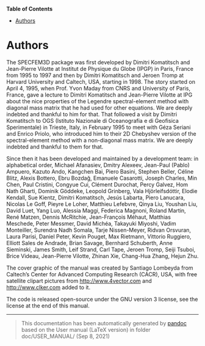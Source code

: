 **Table of Contents**

-   [Authors](#authors)

Authors
=======

The SPECFEM3D package was first developed by Dimitri Komatitsch and Jean-Pierre Vilotte at Institut de Physique du Globe (IPGP) in Paris, France from 1995 to 1997 and then by Dimitri Komatitsch and Jeroen Tromp at Harvard University and Caltech, USA, starting in 1998. The story started on April 4, 1995, when Prof. Yvon Maday from CNRS and University of Paris, France, gave a lecture to Dimitri Komatitsch and Jean-Pierre Vilotte at IPG about the nice properties of the Legendre spectral-element method with diagonal mass matrix that he had used for other equations. We are deeply indebted and thankful to him for that. That followed a visit by Dimitri Komatitsch to OGS (Istituto Nazionale di Oceanografia e di Geofisica Sperimentale) in Trieste, Italy, in February 1995 to meet with Géza Seriani and Enrico Priolo, who introduced him to their 2D Chebyshev version of the spectral-element method with a non-diagonal mass matrix. We are deeply indebted and thankful to them for that.

Since then it has been developed and maintained by a development team: in alphabetical order, Michael Afanasiev, Dmitry Alexeev, Jean-Paul (Pablo) Ampuero, Kazuto Ando, Kangchen Bai, Piero Basini, Stephen Beller, Céline Blitz, Alexis Bottero, Ebru Bozdağ, Emanuele Casarotti, Joseph Charles, Min Chen, Paul Cristini, Congyue Cui, Clément Durochat, Percy Galvez, Hom Nath Gharti, Dominik Göddeke, Leopold Grinberg, Vala Hjörleifsdóttir, Elodie Kendall, Sue Kientz, Dimitri Komatitsch, Jesús Labarta, Piero Lanucara, Nicolas Le Goff, Pieyre Le Loher, Matthieu Lefebvre, Qinya Liu, Youshan Liu, David Luet, Yang Luo, Alessia Maggi, Federica Magnoni, Roland Martin, René Matzen, Dennis McRitchie, Jean-François Méhaut, Matthias Meschede, Peter Messmer, David Michéa, Takayuki Miyoshi, Vadim Monteiller, Surendra Nadh Somala, Tarje Nissen-Meyer, Ridvan Orsvuran, Laura Parisi, Daniel Peter, Kevin Pouget, Max Rietmann, Vittorio Ruggiero, Elliott Sales de Andrade, Brian Savage, Bernhard Schuberth, Anne Sieminski, James Smith, Leif Strand, Carl Tape, Jeroen Tromp, Seiji Tsuboi, Brice Videau, Jean-Pierre Vilotte, Zhinan Xie, Chang-Hua Zhang, Hejun Zhu.

The cover graphic of the manual was created by Santiago Lombeyda from Caltech’s Center for Advanced Computing Research (CACR), USA, with free satellite clipart pictures from <http://www.4vector.com> and <http://www.clker.com> added to it.

The code is released open-source under the GNU version 3 license, see the license at the end of this manual.

-----
> This documentation has been automatically generated by [pandoc](http://www.pandoc.org)
> based on the User manual (LaTeX version) in folder doc/USER_MANUAL/
> (Sep  8, 2021)

